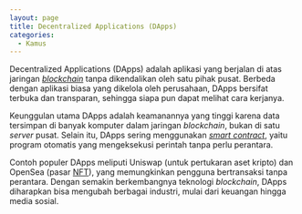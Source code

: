 ```yaml
---
layout: page
title: Decentralized Applications (DApps)
categories:
  - Kamus
---
```


Decentralized Applications (DApps) adalah aplikasi yang berjalan di atas jaringan [*blockchain*](https://rojocrypto.com/blockchain) tanpa dikendalikan oleh satu pihak pusat. Berbeda dengan aplikasi biasa yang dikelola oleh perusahaan, DApps bersifat terbuka dan transparan, sehingga siapa pun dapat melihat cara kerjanya.

Keunggulan utama DApps adalah keamanannya yang tinggi karena data tersimpan di banyak komputer dalam jaringan *blockchain*, bukan di satu *server* pusat. Selain itu, DApps sering menggunakan [*smart contract*](https://rojocrypto.com/smart-contract), yaitu program otomatis yang mengeksekusi perintah tanpa perlu perantara.

Contoh populer DApps meliputi Uniswap (untuk pertukaran aset kripto) dan OpenSea (pasar [NFT](https://rojocrypto.com/nft)), yang memungkinkan pengguna bertransaksi tanpa perantara. Dengan semakin berkembangnya teknologi *blockchain*, DApps diharapkan bisa mengubah berbagai industri, mulai dari keuangan hingga media sosial.